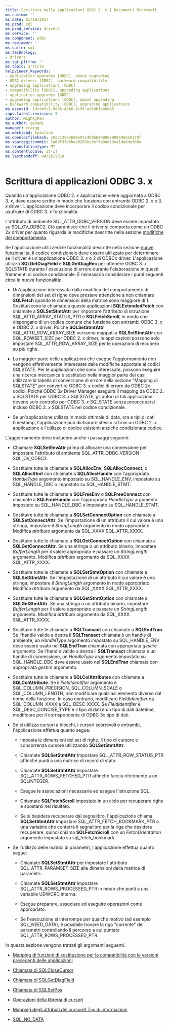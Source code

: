 ```yaml
---
title: Scrittura nelle applicazioni ODBC 3. x | Documenti Microsoft
ms.custom: ''
ms.date: 01/19/2017
ms.prod: sql
ms.prod_service: drivers
ms.service: ''
ms.component: odbc
ms.reviewer: ''
ms.suite: sql
ms.technology:
- drivers
ms.tgt_pltfrm: ''
ms.topic: article
helpviewer_keywords:
- application upgrades [ODBC], about upgrading
- ODBC drivers [ODBC], backward compatibility
- upgrading applications [ODBC]
- compatibility [ODBC], upgrading applications
- application upgrades [ODBC]
- upgrading applications [ODBC], about upgrading
- backward compatibility [ODBC], upgrading applications
ms.assetid: 19c54fc5-9dd6-49b6-8c9f-a38961b40a65
caps.latest.revision: 5
author: MightyPen
ms.author: genemi
manager: craigg
ms.workload: Inactive
ms.openlocfilehash: c9a713564688e97c4b9b649880e989598a58179f
ms.sourcegitcommit: 7a6df3fd5bea9282ecdeffa94d13ea1da6def80a
ms.translationtype: MT
ms.contentlocale: it-IT
ms.lasthandoff: 04/16/2018
---
```

# <a name="writing-odbc-3x-applications"></a>Scrittura di applicazioni ODBC 3. x
Quando un'applicazione ODBC 2. *x* applicazione viene aggiornata a ODBC 3. *x*, deve essere scritto in modo che funziona con entrambi ODBC 2. *x* e 3. *x* driver. L'applicazione deve incorporare il codice condizionale per usufruire di ODBC 3. *x* funzionalità.  
  
 L'attributo di ambiente SQL_ATTR_ODBC_VERSION deve essere impostato su SQL_OV_ODBC2. Ciò garantisce che il driver si comporta come un ODBC 2*x* driver per quanto riguarda le modifiche descritte nella sezione [modifiche del comportamento](../../../odbc/reference/develop-app/behavioral-changes.md).  
  
 Se l'applicazione utilizzerà le funzionalità descritte nella sezione [nuove funzionalità](../../../odbc/reference/develop-app/new-features.md), il codice condizionale deve essere utilizzato per determinare se il driver è un'applicazione ODBC 3. *x* o 2 di ODBC*x* driver. L'applicazione utilizza **SQLGetDiagField** e **SQLGetDiagRec** per ottenere ODBC 3. *x* SQLSTATE durante l'esecuzione di errore durante l'elaborazione in questi frammenti di codice condizionale. È necessario considerare i punti seguenti circa le nuove funzionalità:  
  
-   Un'applicazione interessata dalla modifica del comportamento di dimensioni del set di righe deve prestare attenzione a non chiamare **SQLFetch** quando le dimensioni della matrice sono maggiore di 1. Sostituiscono le chiamate a queste applicazioni **SQLExtendedFetch** con chiamate a **SQLSetStmtAttr** per impostare l'attributo di istruzione SQL_ATTR_ARRAY_STATUS_PTR e **SQLFetchScroll**, in modo che dispongano di un codice comune che funziona con entrambi ODBC 3. *x* e ODBC 2. *x* driver. Poiché **SQLSetStmtAttr** SQL_ATTR_ROW_ARRAY_SIZE verranno mappati a **SQLSetStmtAttr** con SQL_ROWSET_SIZE per ODBC 2. *x* driver, le applicazioni possono solo impostare SQL_ATTR_ROW_ARRAY_SIZE per le operazioni di recupero su più righe.  
  
-   La maggior parte delle applicazioni che esegue l'aggiornamento non vengono effettivamente interessate dalle modifiche apportate ai codici SQLSTATE. Per le applicazioni che sono interessate, possono eseguire una ricerca meccanica e sostituisci nella maggior parte dei casi, utilizzare la tabella di conversione di errore nella sezione "Mapping di SQLSTATE" per convertire ODBC 3. *x* codici di errore da ODBC 2*x* codici. Poiché ODBC 3*x* Driver Manager eseguirà il mapping da ODBC 2. *x* SQLSTATE per ODBC 3. *x* SQLSTATE, gli autori di tali applicazioni devono solo controllo per ODBC 3. *x* SQLSTATE senza preoccuparsi incluso ODBC 2. *x* SQLSTATE nel codice condizionale.  
  
-   Se un'applicazione utilizza in modo ottimale di data, ora e tipi di dati timestamp, l'applicazione può dichiarare stesso si trovi un ODBC 2. *x* applicazione e l'utilizzo di codice esistenti anziché condizionata codice.  
  
 L'aggiornamento deve includere anche i passaggi seguenti:  
  
-   Chiamare **SQLSetEnvAttr** prima di allocare una connessione per impostare l'attributo di ambiente SQL_ATTR_ODBC_VERSION SQL_OV_ODBC2.  
  
-   Sostituire tutte le chiamate a **SQLAllocEnv**, **SQLAllocConnect**, o **SQLAllocStmt** con chiamate a **SQLAllocHandle** con l'appropriato *HandleType* argomento impostato su SQL_HANDLE_ENV, impostato su SQL_HANDLE_DBC o impostato su SQL_HANDLE_STMT.  
  
-   Sostituire tutte le chiamate a **SQLFreeEnv** o **SQLFreeConnect** con chiamate a **SQLFreeHandle** con l'appropriato *HandleType* argomento impostato su SQL_HANDLE_DBC o impostato su SQL_HANDLE_STMT.  
  
-   Sostituire tutte le chiamate a **SQLSetConnectOption** con chiamate a **SQLSetConnectAttr**. Se l'impostazione di un attributo il cui valore è una stringa, impostare il *StringLength* argomento in modo appropriato. Modifica *attributo* argomento da SQL_XXXX SQL_ATTR_XXXX.  
  
-   Sostituire tutte le chiamate a **SQLGetConnectOption** con chiamate a **SQLGetConnectAttr**. Se una stringa o un attributo binario, impostare *BufferLength* per il valore appropriato e passare un *StringLength* argomento. Modifica *attributo* argomento da SQL_XXXX SQL_ATTR_XXXX.  
  
-   Sostituire tutte le chiamate a **SQLSetStmtOption** con chiamate a **SQLSetStmtAttr**. Se l'impostazione di un attributo il cui valore è una stringa, impostare il *StringLength* argomento in modo appropriato. Modifica *attributo* argomento da SQL_XXXX SQL_ATTR_XXXX.  
  
-   Sostituire tutte le chiamate a **SQLGetStmtOption** con chiamate a **SQLGetStmtAttr**. Se una stringa o un attributo binario, impostare *BufferLength* per il valore appropriato e passare un *StringLength* argomento. Modifica *attributo* argomento da SQL_XXXX SQL_ATTR_XXXX.  
  
-   Sostituire tutte le chiamate a **SQLTransact** con chiamate a **SQLEndTran**. Se l'handle valido a destra il **SQLTransact** chiamata è un handle di ambiente, un *HandleType* argomento impostato su SQL_HANDLE_ENV deve essere usato nel **SQLEndTran** chiamata con appropriata *gestire* argomento. Se l'handle valido a destra il **SQLTransact** chiamata è un handle di connessione, un *HandleType* argomento impostato su SQL_HANDLE_DBC deve essere usato nel **SQLEndTran** chiamata con appropriata *gestire* argomento.  
  
-   Sostituire tutte le chiamate a **SQLColAttributes** con chiamate a **SQLColAttribute**. Se il *FieldIdentifier* argomento è SQL_COLUMN_PRECISION, SQL_COLUMN_SCALE o SQL_COLUMN_LENGTH, non modificare qualsiasi elemento diverso dal nome della funzione. In caso contrario, modificare *FieldIdentifier* da SQL_COLUMN_XXXX a SQL_DESC_XXXX. Se *FieldIdentifier* è SQL_DESC_CONCISE_TYPE e il tipo di dati è un tipo di dati datetime, modificare per il corrispondente di ODBC 3*x* tipo di dati.  
  
-   Se si utilizza cursori a blocchi, i cursori scorrevoli o entrambi, l'applicazione effettua quanto segue:  
  
    -   Imposta le dimensioni del set di righe, il tipo di cursore e concorrenza cursore utilizzando **SQLSetStmtAttr**.  
  
    -   Chiamate **SQLSetStmtAttr** Impostare SQL_ATTR_ROW_STATUS_PTR affinché punti a una matrice di record di stato.  
  
    -   Chiamate **SQLSetStmtAttr** impostare SQL_ATTR_ROWS_FETCHED_PTR affinché faccia riferimento a un SQLINTEGER.  
  
    -   Esegue le associazioni necessarie ed esegue l'istruzione SQL.  
  
    -   Chiamate **SQLFetchScroll** impostato in un ciclo per recuperare righe e spostarsi nel risultato.  
  
    -   Se si desidera recuperare dal segnalibro, l'applicazione chiama **SQLSetStmtAttr** impostare SQL_ATTR_FETCH_BOOKMARK_PTR a una variabile che conterrà il segnalibro per la riga che desidera recuperare, quindi chiama **SQLFetchScroll** con un *FetchOrientation* argomento impostato su sql_fetch_bookmark.  
  
-   Se l'utilizzo delle matrici di parametri, l'applicazione effettua quanto segue:  
  
    -   Chiamate **SQLSetStmtAttr** per impostare l'attributo SQL_ATTR_PARAMSET_SIZE alle dimensioni della matrice di parametri.  
  
    -   Chiamate **SQLSetStmtAttr** impostare SQL_ATTR_ROWS_PROCESSED_PTR in modo che punti a una variabile UDWORD interna.  
  
    -   Esegue preparare, associare ed eseguire operazioni come appropriato.  
  
    -   Se l'esecuzione si interrompe per qualche motivo (ad esempio SQL_NEED_DATA), è possibile trovare la riga "corrente" dei parametri controllando il percorso a cui puntato SQL_ATTR_ROWS_PROCESSED_PTR.  
  
 In questa sezione vengono trattati gli argomenti seguenti.  
  
-   [Mapping di funzioni di sostituzione per la compatibilità con le versioni precedenti delle applicazioni](../../../odbc/reference/develop-app/mapping-replacement-functions-for-backward-compatibility-of-applications.md)  
  
-   [Chiamata di SQLCloseCursor](../../../odbc/reference/develop-app/calling-sqlclosecursor.md)  
  
-   [Chiamata di SQLGetDiagField](../../../odbc/reference/develop-app/calling-sqlgetdiagfield.md)  
  
-   [Chiamata di SQLSetPos](../../../odbc/reference/develop-app/calling-sqlsetpos.md)  
  
-   [Operazioni della libreria di cursori](../../../odbc/reference/develop-app/cursor-library-operations.md)  
  
-   [Mapping degli attributi del cursore1 Tipi di informazioni](../../../odbc/reference/develop-app/mapping-the-cursor-attributes1-information-types.md)  
  
-   [SQL_NO_DATA](../../../odbc/reference/develop-app/sql-no-data.md)
